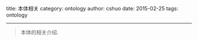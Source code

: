 title: 本体相关
category: ontology
author: cshuo
date: 2015-02-25
tags: ontology

---
> 本体的相关介绍.

<!-- more -->
